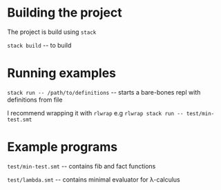# Building the project
The project is build using `stack`

`stack build` -- to build

# Running examples
`stack run -- /path/to/definitions` -- starts a bare-bones repl with definitions from file

I recommend wrapping it with `rlwrap` e.g `rlwrap stack run -- test/min-test.smt`

# Example programs
`test/min-test.smt` -- contains fib and fact functions

`test/lambda.smt` -- contains minimal evaluator for λ-calculus
